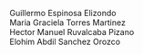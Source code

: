 Guillermo Espinosa Elizondo <br>
Maria Graciela Torres Martinez <br>
Hector Manuel Ruvalcaba Pizano<br>
Elohim Abdil Sanchez Orozco 
